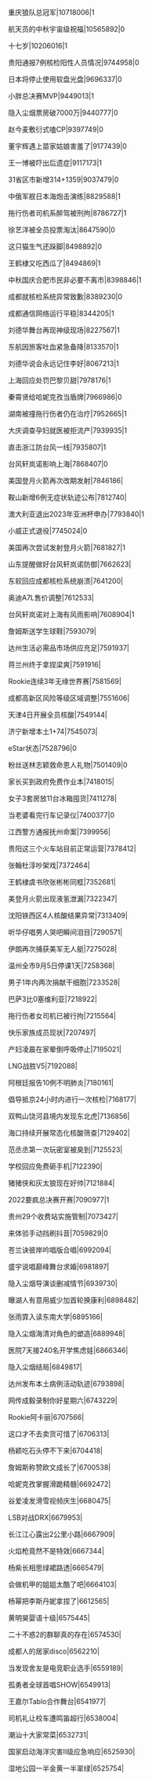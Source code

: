 重庆狼队总冠军|10718006|1

航天员的中秋宇宙级祝福|10565892|0

十七岁|10206016|1

贵阳通报7例核检阳性人员情况|9744958|0

日本将停止使用软盘光盘|9696337|0

小胖总决赛MVP|9449013|1

隐入尘烟票房破7000万|9440777|0

赵今麦敷衍式嗑CP|9397749|0

董宇辉遇上苗家姑娘害羞了|9177439|0

王一博被吓出后遗症|9117173|1

31省区市新增314+1359|9037479|0

中俄军舰日本海炮击演练|8829588|1

拖行伤者司机系醉驾被刑拘|8786727|1

徐艺洋被全员投票淘汰|8647590|0

这只猫生气还跺脚|8498892|0

王鹤棣又吃西瓜了|8494869|1

中秋国庆合肥市民非必要不离市|8398846|1

成都就核检系统异常致歉|8389230|0

成都通信网络运行平稳|8344205|1

刘德华舞台再现神级现场|8227567|1

东航因旅客吐血紧急备降|8133570|1

刘德华说会永远记住李好|8067213|1

上海回应处罚巴黎贝甜|7978176|1

秦霄贤给哈妮克孜当盾牌|7966986|0

湖南被撞拖行伤者仍在治疗|7952665|1

大庆调查孕妇就医被拒流产|7939935|1

直击浙江防台风一线|7935807|1

台风轩岚诺影响上海|7868407|0

美国登月火箭再次改期发射|7846186|

鞍山新增6例无症状轨迹公布|7812740|

澳大利亚退出2023年亚洲杯申办|7793840|1

小威正式退役|7745024|0

美国再次尝试发射登月火箭|7681827|1

山东提醒做好台风轩岚诺防御|7662623|

东软回应成都核检系统崩溃|7641200|

奥迪A7L售价调整|7612533|

台风轩岚诺对上海有风雨影响|7608904|1

詹姆斯送学生球鞋|7593079|

达州生活必需品市场供应充足|7591937|

蒋兰州终于拿捏梁爽|7591916|

Rookie连续3年无缘世界赛|7581569|

成都高新区风险等级区域调整|7551606|

天津4日开展全员核酸|7549144|

济宁新增本土1+74|7545073|

eStar状态|7528796|0

粉丝送林志颖救命恩人礼物|7501409|0

家长买到政府免费作业本|7418015|

女子3套房放11台冰箱囤货|7411278|

当老婆看完行车记录仪|7400377|0

江西警方通报抚州命案|7399956|

贵阳这三个火车站目前正常运营|7378412|

张翰杜淳吵架戏|7372464|

王鹤棣虞书欣张彬彬同框|7352681|

美登月火箭出现液氢泄漏|7322347|

沈阳铁西区4人核酸结果异常|7313409|

听华仔唱男人哭吧瞬间泪目|7290571|

伊朗再次捕获美军无人艇|7275028|

温州全市9月5日停课1天|7258368|

男子1年内两次捐献干细胞|7233528|

巴萨3比0塞维利亚|7218922|

拖行伤者女司机已被行拘|7215564|

快乐家族成员现状|7207497|

产妇凌晨在家晕倒呼吸停止|7195021|

LNG战胜V5|7192088|

阿根廷报告10例不明肺炎|7180161|

倡导抵京24小时内进行一次核检|7168177|

双鸭山饶河县境内发现东北虎|7136856|

海口持续开展常态化核酸筛查|7129402|

范丞丞第一次玩密室被臭到|7125523|

学校回应免费砸手机|7122390|

猪猪侠和灰太狼现在好帅|7121884|

2022要疯总决赛开赛|7090977|1

贵州29个收费站实施管制|7073427|

来体验手动挡刷抖音|7059829|0

苍兰诀彼岸吟唱版合唱|6992094|

盛宇说唱巅峰舞台求婚|6981897|

隐入尘烟导演谈删减情节|6939730|

曝湖人有意用威少加首轮换康利|6898482|

张雨霏入读东南大学|6895166|

隐入尘烟海清对角色的塑造|6889948|

医院7天接240名开学焦虑娃|6866346|

隐入尘烟结局|6849817|

达州发布本土病例活动轨迹|6793898|

网传成毅录制你好星期六|6743229|

Rookie阿卡丽|6707566|

这口才不去卖货可惜了|6706313|

杨颖吃石头停不下来|6704418|

詹姆斯称赞欧文成长了|6700538|

哈妮克孜掌握滑跪精髓|6692472|

谷爱凌发滑雪视频庆生|6680475|

LSB对战DRX|6679953|

长江江心露出2公里小路|6667909|

火焰枪竟然不是特效|6667344|

杨紫长相思绿裙路透|6665479|

会做机甲的姐姐太酷了吧|6664103|

杨幂把李斯丹妮拿捏了|6612565|

黄明昊婴语十级|6575445|

二十不惑2的群聊真的存在|6574530|

成都人的居家disco|6562210|

当发现舍友是电竞职业选手|6559189|

孤勇者全球首唱SHOW|6549913|

王嘉尔Tablo合作舞台|6541977|

司机礼让校车遭鸣笛超行|6538004|

潮汕十大家常菜|6532731|

国家启动海洋灾害II级应急响应|6525930|

湿地公园一半金黄一半翠绿|6525754|

